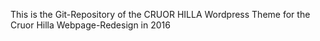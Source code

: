 This is the Git-Repository of the CRUOR HILLA Wordpress Theme for the Cruor Hilla Webpage-Redesign in 2016

